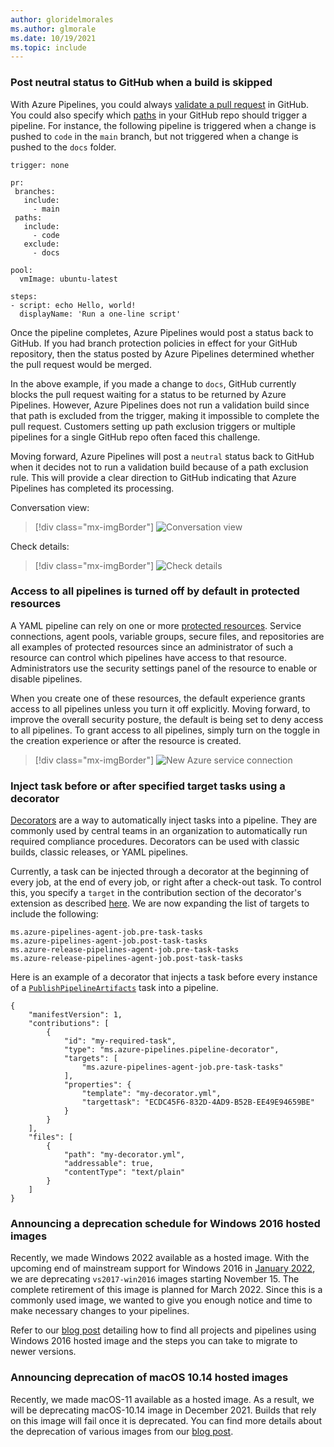 ```yaml
---
author: gloridelmorales
ms.author: glmorale
ms.date: 10/19/2021
ms.topic: include
---
```


### Post neutral status to GitHub when a build is skipped 

With Azure Pipelines, you could always [validate a pull request](/azure/devops/pipelines/repos/github?view=azure-devops&preserve-view=true&tabs=yaml#pr-triggers) in GitHub. You could also specify which [paths](/azure/devops/pipelines/repos/github?view=azure-devops&preserve-view=true&tabs=yaml#paths) in your GitHub repo should trigger a pipeline. For instance, the following pipeline is triggered when a change is pushed to `code` in the `main` branch, but not triggered when a change is pushed to the `docs` folder.

```
trigger: none

pr:
 branches:
   include:
     - main
 paths:
   include:
     - code
   exclude:
     - docs

pool:
  vmImage: ubuntu-latest

steps:
- script: echo Hello, world!
  displayName: 'Run a one-line script'

```

Once the pipeline completes, Azure Pipelines would post a status back to GitHub. If you had branch protection policies in effect for your GitHub repository, then the status posted by Azure Pipelines determined whether the pull request would be merged.

In the above example, if you made a change to `docs`, GitHub currently blocks the pull request waiting for a status to be returned by Azure Pipelines. However, Azure Pipelines does not run a validation build since that path is excluded from the trigger, making it impossible to complete the pull request. Customers setting up path exclusion triggers or multiple pipelines for a single GitHub repo often faced this challenge.

Moving forward, Azure Pipelines will post a `neutral` status back to GitHub when it decides not to run a validation build because of a path exclusion rule. This will provide a clear direction to GitHub indicating that Azure Pipelines has completed its processing.

Conversation view:
> [!div class="mx-imgBorder"]
> ![Conversation view](../../media/194-pipelines-02.png)

Check details:
> [!div class="mx-imgBorder"]
> ![Check details](../../media/194-pipelines-03.png)

### Access to all pipelines is turned off by default in protected resources

A YAML pipeline can rely on one or more [protected resources](/azure/devops/pipelines/security/resources). Service connections, agent pools, variable groups, secure files, and repositories are all examples of protected resources since an administrator of such a resource can control which pipelines have access to that resource. Administrators use the security settings panel of the resource to enable or disable pipelines.

When you create one of these resources, the default experience grants access to all pipelines unless you turn it off explicitly. Moving forward, to improve the overall security posture, the default is being set to deny access to all pipelines. To grant access to all pipelines, simply turn on the toggle in the creation experience or after the resource is created.

> [!div class="mx-imgBorder"]
> ![New Azure service connection](../../media/194-pipelines-01.png)

### Inject task before or after specified target tasks using a decorator

[Decorators](/azure/devops/extend/develop/add-pipeline-decorator) are a way to automatically inject tasks into a pipeline. They are commonly used by central teams in an organization to automatically run required compliance procedures. Decorators can be used with classic builds, classic releases, or YAML pipelines.

Currently, a task can be injected through a decorator at the beginning of every job, at the end of every job, or right after a check-out task. To control this, you specify a `target` in the contribution section of the decorator's extension as described [here](/azure/devops/extend/develop/add-pipeline-decorator?view=azure-devops&preserve-view=true#author-a-pipeline-decorator). We are now expanding the list of targets to include the following:

```
ms.azure-pipelines-agent-job.pre-task-tasks
ms.azure-pipelines-agent-job.post-task-tasks
ms.azure-release-pipelines-agent-job.pre-task-tasks
ms.azure-release-pipelines-agent-job.post-task-tasks
```

Here is an example of a decorator that injects a task before every instance of a [`PublishPipelineArtifacts`](https://github.com/microsoft/azure-pipelines-tasks/blob/master/Tasks/PublishPipelineArtifactV1/task.json) task into a pipeline.

```
{
    "manifestVersion": 1,
    "contributions": [
        {
            "id": "my-required-task",
            "type": "ms.azure-pipelines.pipeline-decorator",
            "targets": [
                "ms.azure-pipelines-agent-job.pre-task-tasks"
            ],
            "properties": {
                "template": "my-decorator.yml",
                "targettask": "ECDC45F6-832D-4AD9-B52B-EE49E94659BE"
            }
        }
    ],
    "files": [
        {
            "path": "my-decorator.yml",
            "addressable": true,
            "contentType": "text/plain"
        }
    ]
}
```

### Announcing a deprecation schedule for Windows 2016 hosted images

Recently, we made Windows 2022 available as a hosted image. With the upcoming end of mainstream support for Windows 2016 in [January 2022](/lifecycle/products/windows-server-2016), we are deprecating `vs2017-win2016` images starting November 15. The complete retirement of this image is planned for March 2022. Since this is a commonly used image, we wanted to give you enough notice and time to make necessary changes to your pipelines.

Refer to our [blog post](https://devblogs.microsoft.com/devops/hosted-pipelines-image-deprecation/) detailing how to find all projects and pipelines using Windows 2016 hosted image and the steps you can take to migrate to newer versions.

### Announcing deprecation of macOS 10.14 hosted images

Recently, we made macOS-11 available as a hosted image. As a result, we will be deprecating macOS-10.14 image in December 2021. Builds that rely on this image will fail once it is deprecated. You can find more details about the deprecation of various images from our [blog post](https://devblogs.microsoft.com/devops/hosted-pipelines-image-deprecation/). 